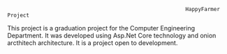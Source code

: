                                                              HappyFarmer Project
This project is a graduation project for the Computer Engineering Department. It was developed using Asp.Net Core technology and onion arcthitech architecture.
It is a project open to development.
